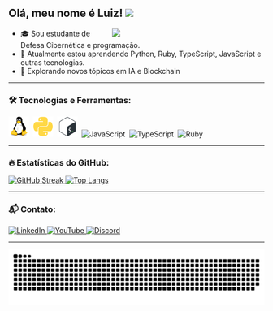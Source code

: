 <h2 align="left">Olá, meu nome é Luiz! <img src="https://media.giphy.com/media/hvRJCLFzcasrR4ia7z/giphy.gif" width="25px"></h2>
<img align="right" src="https://cdni.iconscout.com/illustration/premium/thumb/researcher-working-on-computer-3277588-2764204.png" width="300"/>

- 🎓 Sou estudante de Defesa Cibernética e programação.
- 🌱 Atualmente estou aprendendo Python, Ruby, TypeScript, JavaScript e outras tecnologias.
- 📖 Explorando novos tópicos em IA e Blockchain

---

### 🛠️ Tecnologias e Ferramentas:
<div>
  <img src="https://raw.githubusercontent.com/devicons/devicon/master/icons/linux/linux-original.svg" alt="Linux" width="40" height="40"/>&nbsp;
  <img src="https://raw.githubusercontent.com/devicons/devicon/master/icons/python/python-plain.svg" alt="Python" width="40" height="40"/>&nbsp;
  <img src="https://raw.githubusercontent.com/devicons/devicon/master/icons/bash/bash-original.svg" alt="Bash" width="40" height="40"/>&nbsp;
  <img src="https://cdn.jsdelivr.net/gh/devicons/devicon/icons/javascript/javascript-original.svg" alt="JavaScript" width="40" height="40"/>&nbsp;
  <img src="https://cdn.jsdelivr.net/gh/devicons/devicon/icons/typescript/typescript-original.svg" alt="TypeScript" width="40" height="40"/>&nbsp;
  <img src="https://cdn.jsdelivr.net/gh/devicons/devicon/icons/ruby/ruby-original.svg" alt="Ruby" width="40" height="40"/>&nbsp;
</div>

---

### 🔥 Estatísticas do GitHub:
<div>
  <a href="#">
    <img src="https://github-readme-streak-stats.herokuapp.com/?user=LuizWT&theme=dark&background=000000" alt="GitHub Streak"/>
  </a>
  <a href="#">
    <img src="https://github-readme-stats.vercel.app/api/top-langs/?username=LuizWT&layout=compact&theme=vision-friendly-dark" alt="Top Langs"/>
  </a>
</div>

---

### 📬 Contato:
<div>
  <a href="https://www.linkedin.com/in/luiz-felipe-272a65248" target="_blank">
    <img src="https://img.shields.io/badge/-Linkedin-%23333?style=for-the-badge&logo=Linkedin&logoColor=blue" alt="LinkedIn">
  </a>
  <a href="https://www.youtube.com/channel/UC29YGjj6C_kVeN_Br9RixgA" target="_blank">
    <img src="https://img.shields.io/badge/-YouTube-%23333?style=for-the-badge&logo=Youtube&logoColor=red" alt="YouTube">
  </a>
  <a href="https://discordapp.com/channels/@me/783523442728370186/" target="_blank">
    <img src="https://img.shields.io/badge/-Discord-%23333?style=for-the-badge&logo=discord&logoColor=white" alt="Discord">
  </a>
</div>

---

<picture>
  <source media="(prefers-color-scheme: dark)" srcset="https://raw.githubusercontent.com/platane/snk/output/github-contribution-grid-snake-dark.svg">
  <img alt="github-snake" src="https://raw.githubusercontent.com/platane/snk/output/github-contribution-grid-snake-dark.svg">
</picture>

